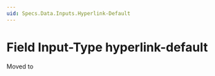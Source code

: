 ```yaml
---
uid: Specs.Data.Inputs.Hyperlink-Default
---
```

# Field Input-Type **hyperlink-default**

Moved to [](xref:Basics.Data.Fields.Hyperlink-Default)

